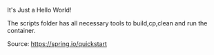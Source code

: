 It's Just a Hello World!

The scripts folder has all necessary tools to build,cp,clean and run the container.

Source: https://spring.io/quickstart

